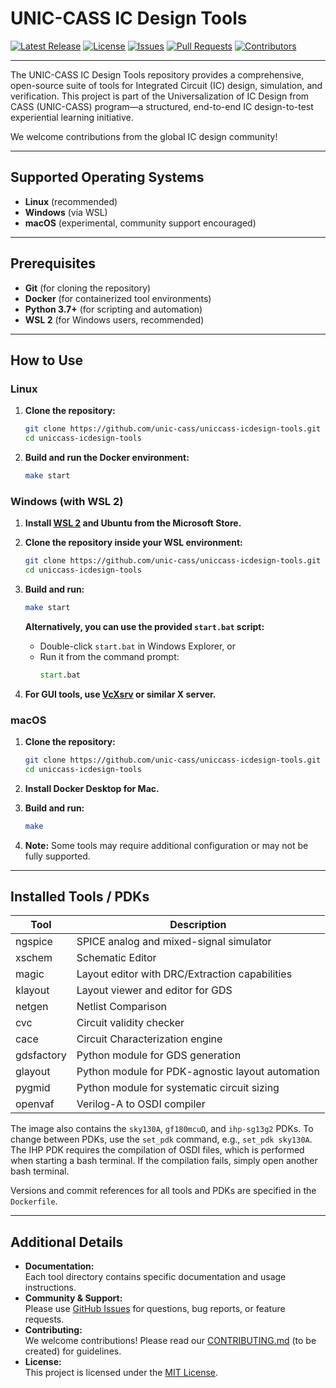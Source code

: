 # UNIC-CASS IC Design Tools

[![Latest Release](https://img.shields.io/docker/v/isaiassh/unic-cass-tools/0.1.2?style=for-the-badge)](https://hub.docker.com/r/isaiassh/unic-cass-tools/tags)
[![License](https://img.shields.io/github/license/unic-cass/uniccass-icdesign-tools?style=for-the-badge)](LICENSE)
[![Issues](https://img.shields.io/github/issues/unic-cass/uniccass-icdesign-tools?style=for-the-badge)](https://github.com/unic-cass/uniccass-icdesign-tools/issues)
[![Pull Requests](https://img.shields.io/github/issues-pr/unic-cass/uniccass-icdesign-tools?style=for-the-badge)](https://github.com/unic-cass/uniccass-icdesign-tools/pulls)
[![Contributors](https://img.shields.io/github/contributors/unic-cass/uniccass-icdesign-tools?style=for-the-badge)](https://github.com/unic-cass/uniccass-icdesign-tools/graphs/contributors)


---

The UNIC-CASS IC Design Tools repository provides a comprehensive, open-source suite of tools for Integrated Circuit (IC) design, simulation, and verification. This project is part of the Universalization of IC Design from CASS (UNIC-CASS) program—a structured, end-to-end IC design-to-test experiential learning initiative.

We welcome contributions from the global IC design community!

---

## Supported Operating Systems

- **Linux** (recommended)
- **Windows** (via WSL)
- **macOS** (experimental, community support encouraged)

---

## Prerequisites

- **Git** (for cloning the repository)
- **Docker** (for containerized tool environments)
- **Python 3.7+** (for scripting and automation)
- **WSL 2** (for Windows users, recommended)

---

## How to Use

### Linux

1. **Clone the repository:**
   ```bash
   git clone https://github.com/unic-cass/uniccass-icdesign-tools.git
   cd uniccass-icdesign-tools
   ```

2. **Build and run the Docker environment:**
   ```bash
   make start
   ```

### Windows (with WSL 2)

1. **Install [WSL 2](https://docs.microsoft.com/en-us/windows/wsl/install) and Ubuntu from the Microsoft Store.**
2. **Clone the repository inside your WSL environment:**
   ```bash
   git clone https://github.com/unic-cass/uniccass-icdesign-tools.git
   cd uniccass-icdesign-tools
   ```

3. **Build and run:**
   ```bash
   make start
   ```
   **Alternatively, you can use the provided `start.bat` script:**
   - Double-click `start.bat` in Windows Explorer, or
   - Run it from the command prompt:
     ```cmd
     start.bat
     ```

4. **For GUI tools, use [VcXsrv](https://sourceforge.net/projects/vcxsrv/) or similar X server.**

### macOS

1. **Clone the repository:**
   ```bash
   git clone https://github.com/unic-cass/uniccass-icdesign-tools.git
   cd uniccass-icdesign-tools
   ```

2. **Install Docker Desktop for Mac.**
3. **Build and run:**
   ```bash
   make
   ```

4. **Note:** Some tools may require additional configuration or may not be fully supported.

---

## Installed Tools / PDKs

| Tool         | Description                                         |
|--------------|-----------------------------------------------------|
| ngspice      | SPICE analog and mixed-signal simulator             |
| xschem       | Schematic Editor                                    |
| magic        | Layout editor with DRC/Extraction capabilities      |
| klayout      | Layout viewer and editor for GDS                    |
| netgen       | Netlist Comparison                                  |
| cvc          | Circuit validity checker                            |
| cace         | Circuit Characterization engine                     |
| gdsfactory   | Python module for GDS generation                    |
| glayout      | Python module for PDK-agnostic layout automation    |
| pygmid       | Python module for systematic circuit sizing         |
| openvaf      | Verilog-A to OSDI compiler                          |

The image also contains the `sky130A`, `gf180mcuD`, and `ihp-sg13g2` PDKs. To change between PDKs, use the `set_pdk` command, e.g., `set_pdk sky130A`. The IHP PDK requires the compilation of OSDI files, which is performed when starting a bash terminal. If the compilation fails, simply open another bash terminal.

Versions and commit references for all tools and PDKs are specified in the `Dockerfile`.

---

## Additional Details

- **Documentation:**  
  Each tool directory contains specific documentation and usage instructions.
- **Community & Support:**  
  Please use [GitHub Issues](https://github.com/unic-cass/uniccass-icdesign-tools/issues) for questions, bug reports, or feature requests.
- **Contributing:**  
  We welcome contributions! Please read our [CONTRIBUTING.md](CONTRIBUTING.md) (to be created) for guidelines.
- **License:**  
  This project is licensed under the [MIT License](LICENSE).

